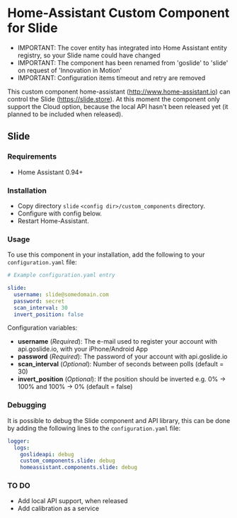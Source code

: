 # Home-Assistant Custom Component for Slide

* IMPORTANT: The cover entity has integrated into Home Assistant entity registry, so your Slide name could have changed
* IMPORTANT: The component has been renamed from 'goslide' to 'slide' on request of 'Innovation in Motion'
* IMPORTANT: Configuration items timeout and retry are removed

This custom component home-assistant (http://www.home-assistant.io) can control the Slide (https://slide.store). At this moment the component only support the Cloud option, because the local API hasn't been released yet (it planned to be included when released).

## Slide

### Requirements
- Home Assistant 0.94+

### Installation

- Copy directory `slide` `<config dir>/custom_components` directory.
- Configure with config below.
- Restart Home-Assistant.

### Usage
To use this component in your installation, add the following to your `configuration.yaml` file:

```yaml
# Example configuration.yaml entry

slide:
  username: slide@somedomain.com
  password: secret
  scan_interval: 30
  invert_position: false
```

Configuration variables:

- **username** (*Required*): The e-mail used to register your account with api.goslide.io, with your iPhone/Android App
- **password** (*Required*): The password of your account with api.goslide.io
- **scan_interval** (*Optional*): Number of seconds between polls (default = 30)
- **invert_position** (*Optional*): If the position should be inverted e.g. 0% -> 100% and 100% -> 0% (default = false)

### Debugging

It is possible to debug the Slide component and API library, this can be done by adding the following lines to the `configuration.yaml` file:

```yaml
logger:
  logs:
    goslideapi: debug
    custom_components.slide: debug
    homeassistant.components.slide: debug
```

### TO DO

- Add local API support, when released
- Add calibration as a service

